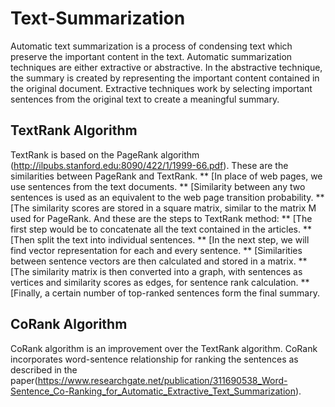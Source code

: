 # Text-Summarization
Automatic text summarization is a process of condensing text which preserve the important content in the text. Automatic summarization techniques are either extractive or abstractive. In the abstractive technique, the summary is created by representing the important content contained in the original document. Extractive techniques work by selecting important sentences from the original text to create a meaningful summary.
## TextRank Algorithm
TextRank is based on the PageRank algorithm (http://ilpubs.stanford.edu:8090/422/1/1999-66.pdf).
These are the similarities between PageRank and TextRank.
** [In place of web pages, we use sentences from the text documents.
** [Similarity between any two sentences is used as an equivalent to the web page transition probability.
** [The similarity scores are stored in a square matrix, similar to the matrix M used for PageRank.
And these are the steps to TextRank method:
** [The first step would be to concatenate all the text contained in the articles.
** [Then split the text into individual sentences.
** [In the next step, we will find vector representation for each and every sentence.
** [Similarities between sentence vectors are then calculated and stored in a matrix.
** [The similarity matrix is then converted into a graph, with sentences as vertices and similarity scores as edges, for sentence rank calculation.
** [Finally, a certain number of top-ranked sentences form the final summary.
## CoRank Algorithm
CoRank algorithm is an improvement over the TextRank algorithm. CoRank incorporates word-sentence relationship for ranking the sentences as described in the paper(https://www.researchgate.net/publication/311690538_Word-Sentence_Co-Ranking_for_Automatic_Extractive_Text_Summarization).




